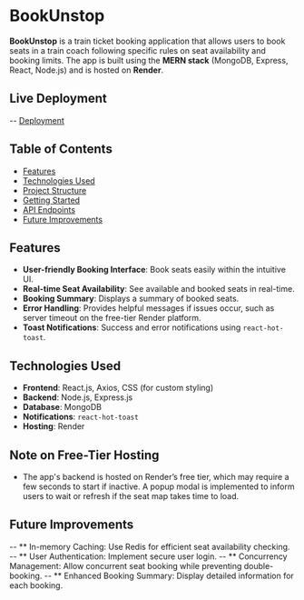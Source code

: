 # BookUnstop

**BookUnstop** is a train ticket booking application that allows users to book seats in a train coach following specific rules on seat availability and booking limits. The app is built using the **MERN stack** (MongoDB, Express, React, Node.js) and is hosted on **Render**.

## Live Deployment 
-- [Deployment](https://bookunstop-v1.onrender.com/)


## Table of Contents
- [Features](#features)
- [Technologies Used](#technologies-used)
- [Project Structure](#project-structure)
- [Getting Started](#getting-started)
- [API Endpoints](#api-endpoints)
- [Future Improvements](#future-improvements)

## Features

- **User-friendly Booking Interface**: Book seats easily within the intuitive UI.
- **Real-time Seat Availability**: See available and booked seats in real-time.
- **Booking Summary**: Displays a summary of booked seats.
- **Error Handling**: Provides helpful messages if issues occur, such as server timeout on the free-tier Render platform.
- **Toast Notifications**: Success and error notifications using `react-hot-toast`.

## Technologies Used

- **Frontend**: React.js, Axios, CSS (for custom styling)
- **Backend**: Node.js, Express.js
- **Database**: MongoDB
- **Notifications**: `react-hot-toast`
- **Hosting**: Render

## Note on Free-Tier Hosting
- The app's backend is hosted on Render’s free tier, which may require a few seconds to start if inactive. A popup modal is implemented to inform users to wait or refresh if the seat map takes time to load.

## Future Improvements
-- ** In-memory Caching: Use Redis for efficient seat availability checking.
-- ** User Authentication: Implement secure user login.
-- ** Concurrency Management: Allow concurrent seat booking while preventing double-booking.
-- ** Enhanced Booking Summary: Display detailed information for each booking.


